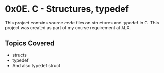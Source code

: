 # 0x0E. C - Structures, typedef
This project contains source code files on structures and typedef in C. This project was created as part of my course requirement at ALX.

## Topics Covered
* structs
* typedef
* And also typedef struct
